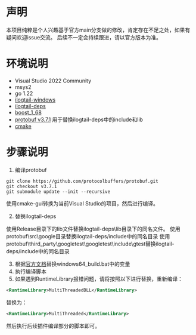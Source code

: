 # 声明

本项目纯粹是个人兴趣基于官方main分支做的修改，肯定存在不足之处，如果有疑问欢迎issue交流。
后续不一定会持续跟进，请以官方版本为准。

# 环境说明

* Visual Studio 2022 Community
* msys2
* go 1.22
* [ilogtail-windows](https://github.com/leejoker/ilogtail-windows)
* [ilogtail-deps](https://ilogtail-community-edition.oss-cn-shanghai.aliyuncs.com/prebuilt-dependencies/ilogtail-deps.windows-x64.zip)
* [boost_1_68](https://ilogtail-community-edition.oss-cn-shanghai.aliyuncs.com/prebuilt-dependencies/boost_1_68_0-msvc-14.1-64.exe)
* [protobuf v3.7.1](https://github.com/protocolbuffers/protobuf/tree/v3.7.1) 用于替换ilogtail-deps中的include和lib
* [cmake](https://github.com/Kitware/CMake/releases/download/v3.29.2/cmake-3.29.2-windows-x86_64.zip)

# 步骤说明

1. 编译protobuf

```shell
git clone https://github.com/protocolbuffers/protobuf.git
git checkout v3.7.1
git submodule update --init --recursive
```

使用cmake-gui转换为当前Visual Studio的项目，然后进行编译。

2. 替换ilogtail-deps

使用Release目录下的lib文件替换ilogtail-deps\lib目录下的同名文件。
使用protobuf\src\google目录替换ilogtail-deps/include中的同名目录
使用protobuf\third_party\googletest\googletest\include\gtest替换ilogtail-deps/include中的同名目录

3. 根据[官方文档](https://ilogtail.gitbook.io/ilogtail-docs/installation/sources/build)替换windows64_build.bat中的变量
4. 执行编译脚本
5. 如果遇到RuntimeLibrary报错问题，请将按照以下进行替换，重新编译：
```xml
<RuntimeLibrary>MultiThreadedDLL</RuntimeLibrary>
```
替换为：
```xml
<RuntimeLibrary>MultiThreaded</RuntimeLibrary>
```
然后执行后续插件编译部分的脚本即可。